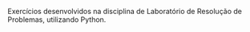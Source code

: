 Exercícios desenvolvidos na disciplina de Laboratório de Resolução de Problemas, utilizando Python.

